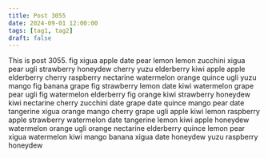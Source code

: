 ```yaml
---
title: Post 3055
date: 2024-09-01 12:00:00
tags: [tag1, tag2]
draft: false
---
```

This is post 3055.
fig
xigua
apple
date
pear
lemon
lemon
zucchini
xigua
pear
ugli
strawberry
honeydew
cherry
yuzu
elderberry
kiwi
apple
apple
elderberry
cherry
raspberry
nectarine
watermelon
orange
quince
ugli
yuzu
mango
fig
banana
grape
fig
strawberry
lemon
date
kiwi
watermelon
grape
pear
ugli
fig
watermelon
elderberry
fig
orange
kiwi
strawberry
honeydew
kiwi
nectarine
cherry
zucchini
date
grape
date
quince
mango
pear
date
tangerine
xigua
orange
mango
cherry
grape
ugli
apple
kiwi
lemon
raspberry
apple
strawberry
watermelon
date
tangerine
lemon
kiwi
apple
honeydew
watermelon
orange
ugli
orange
nectarine
elderberry
quince
lemon
pear
xigua
watermelon
kiwi
mango
banana
xigua
date
honeydew
yuzu
raspberry
honeydew
